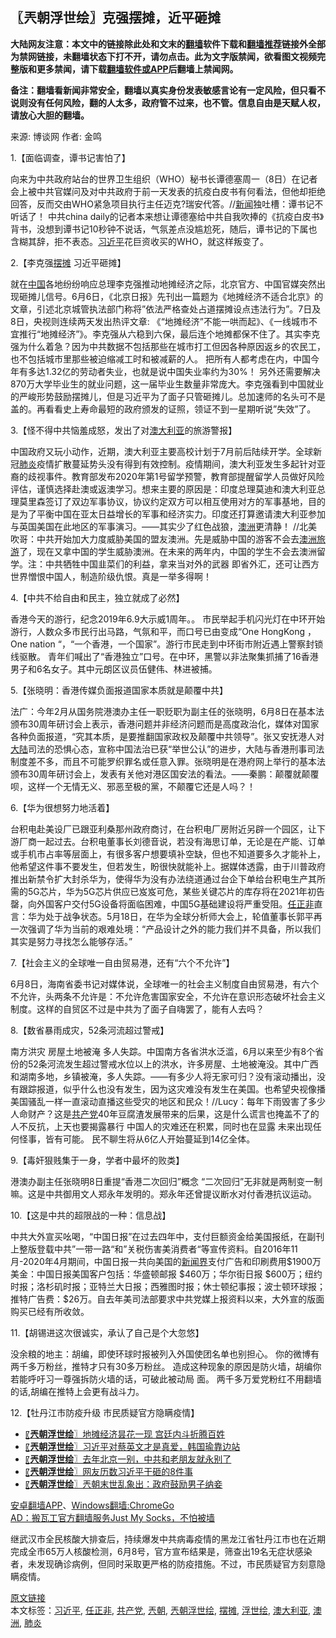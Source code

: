  <h2>〖兲朝浮世绘〗克强摆摊，近平砸摊</h2> <p class="notice"><b>大陆网友注意：本文中的链接除此处和文末的<a href="https://github.com/bannedbook/fanqiang" >翻墙</a>软件下载和<a href="https://github.com/killgcd/justmysocks/blob/master/README.md">翻墙推荐</a>链接外全部为禁网链接，未翻墙状态下打不开，请勿点击。此为文字版禁闻，欲看图文视频完整版和更多禁闻，请下载<a href="https://github.com/bannedbook/fanqiang">翻墙软件或APP</a>后翻墙上禁闻网。</p><p>备注：翻墙看新闻非常安全，翻墙以真实身份发表敏感言论有一定风险，但只看不说则没有任何风险，翻的人太多，政府管不过来，也不管。信息自由是天赋人权，请放心大胆的翻墙。</b></p>  <div class="entry"> <p>来源:&nbsp;博谈网                            作者:&nbsp;金鸣                           </p> <p>1.【面临调查，谭书记害怕了】</p> <p></p> <p>向来为中共政府站台的世界卫生组织（WHO）秘书长谭德塞周一（8日）在记者会上被中共官媒问及对中共政府于前一天发表的抗疫白皮书有何看法，但他却拒绝回答，反而交由WHO紧急项目执行主任迈克?瑞安代答。//<span class='wp_keywordlink_affiliate'><a href="https://www.bannedbook.org/" title="新闻">新闻</a></span>独吐槽：谭书记不听话了！ 中共china daily的记者本来想让谭德塞给中共自我吹捧的《抗疫白皮书》背书，没想到谭书记10秒钟不说话，气氛差点没尴尬死，随后，谭书记的下属也含糊其辞，拒不表态。<a href="https://www.bannedbook.org/bnews/tag/%e4%b9%a0%e8%bf%91%e5%b9%b3/" class="st_tag internal_tag" rel="tag" title="标签 习近平 下的日志">习近平</a>花巨资收买的WHO，就这样叛变了。</p> <p>2.【李克强<a href="https://www.bannedbook.org/bnews/tag/%E6%91%86%E6%91%8A/" class="st_tag internal_tag" rel="tag" title="标签 摆摊 下的日志">摆摊</a> 习近平砸摊】</p> <p></p> <p>就在<span class='wp_keywordlink_affiliate'><a href="https://www.bannedbook.org/" title="中国" target="_blank">中国</a></span>各地纷纷响应总理李克强推动地摊经济之际，北京官方、中国官媒突然出现砸摊儿信号。6月6日，《北京日报》先刊出一篇题为《地摊经济不适合北京》的文章，引述北京城管执法部门称将&#8221;依法严格查处占道摆摊设点违法行为&#8221;。7日及8日，央视则连续两天发出热评文章: 《“地摊经济”不能一哄而起》、《一线城市不宜推行“地摊经济”》。李克强从六稳到六保，最后连个地摊都保不住了。其实李克强为什么着急？因为中共数据不包括那些在城市打工但因各种原因返乡的农民工，也不包括城市里那些被迫缩减工时和被减薪的人。 把所有人都考虑在内，中国今年有多达1.32亿的劳动者失业，也就是说中国失业率约为30%！ 另外还需要解决870万大学毕业生的就业问题，这一届毕业生数量非常庞大。李克强看到中国就业的严峻形势鼓励摆摊儿，但是习近平为了面子只管砸摊儿。总加速师的名头可不是盖的。再看看史上寿命最短的政府颁发的证照，领证不到一星期听说&#8221;失效&#8221;了。</p> <p>3.【怪不得中共恼羞成怒，发出了对<a href="https://www.bannedbook.org/bnews/tag/%e6%be%b3%e5%a4%a7%e5%88%a9%e4%ba%9a/" class="st_tag internal_tag" rel="tag" title="标签 澳大利亚 下的日志">澳大利亚</a>的旅游警报】</p> <p></p>  <p>中国政府又玩小动作，近期，澳大利亚主要高校计划于7月前后陆续开学。全球新冠<a href="https://www.bannedbook.org/bnews/tag/%e8%82%ba%e7%82%8e/" class="st_tag internal_tag" rel="tag" title="标签 肺炎 下的日志">肺炎</a>疫情扩散蔓延势头没有得到有效控制。疫情期间，澳大利亚发生多起针对亚裔的歧视事件。教育部发布2020年第1号留学预警，教育部提醒留学人员做好风险评估，谨慎选择赴澳或返澳学习。想来主要的原因是：印度总理莫迪和澳大利亚总理莫里森签订了双边军事协议，协议约定双方可以相互使用对方的军事基地，目的是为了平衡中国在亚太日益增长的军事和经济实力。印度还打算邀请澳大利亚参加与英国美国在此地区的军事演习。——其实少了红色战狼，<a href="https://www.bannedbook.org/bnews/tag/%e6%be%b3%e6%b4%b2/" class="st_tag internal_tag" rel="tag" title="标签 澳洲 下的日志">澳洲</a>更清静！ //北美吹哥：中共开始加大力度威胁美国的盟友澳洲。先是威胁中国的游客不会去<span class='wp_keywordlink'><a href="https://www.huaglad.com/autour/" title="澳洲旅游" target="_blank">澳洲旅游</a></span>了，现在又拿中国的学生威胁澳洲。在未来的两年内，中国的学生不会去澳洲留学。注：中共牺牲中国韭菜们的利益，拿来当对外的武器 即省外汇，还可让西方世界憎恨中国人，制造阶级仇恨。真是一举多得啊！</p> <p>4.【中共不给自由和民主，独立就成了必然】</p> <p></p> <p>香港今天的游行，纪念2019年6.9大示威1周年。。 市民举起手机闪光灯在中环开始游行，人数众多市民行出马路，气氛和平，而口号已由变成“One HongKong ，One nation “，“一个香港，一个国家”。游行市民走到中环街市附近遇上警察封锁线驱散。 青年们喊出了“香港独立”口号。在中环，黑警以非法聚集抓捕了16香港男子和6名女子。其中元朗区议员伍健伟、林进被捕。</p> <p>5.【张晓明：香港传媒负面报道国家本质就是颠覆中共】</p> <p></p> <p>法广：今年2月从国务院港澳办主任一职贬职为副主任的张晓明，6月8日在基本法颁布30周年研讨会上表示，香港问题并非经济问题而是高度政治化，媒体对国家各种负面报道，“究其本质，是要推翻国家政权及颠覆中共领导”。张又安抚港人对<span class='wp_keywordlink_affiliate'><a href="https://www.bannedbook.org/" title="大陆" target="_blank">大陆</a></span>司法的恐惧心态，宣称中国法治已获“举世公认”的进步，大陆与香港刑事司法制度差不多，而且不可能罗织罪名或任意入罪。张晓明是在港府网上举行的基本法颁布30周年研讨会上，发表有关他对港区国安法的看法。——秦鹏：颠覆就颠覆呗，这样一个无情无义、邪恶至极的黨，不颠覆它还是人吗？！</p> <p>6.【华为很想努力地活着】</p> <p></p>  <p>台积电赴美设厂已跟亚利桑那州政府商讨，在台积电厂房附近另辟一个园区，让下游厂商一起过去。台积电董事长刘德音说，若没有海思订单，无论是在产能、订单或手机市占率等层面上，有很多客户想要填补空缺，但也不知道要多久才能补上，他希望这件事不要发生，但若发生，盼很快就能补上。据媒体透露，由于川普政府推出新禁令扩大封杀华为，使得华为没有办法绕道通过台企下单给台积电生产其所需的5G芯片，华为5G芯片供应已岌岌可危，某些关键芯片的库存将在2021年初告罄，向外国客户交付5G设备将面临困难，中国5G基础建设将严重受阻。<a href="https://www.bannedbook.org/bnews/tag/%E4%BB%BB%E6%AD%A3%E9%9D%9E/" class="st_tag internal_tag" rel="tag" title="标签 任正非 下的日志">任正非</a>直言：华为处于战争状态。5月18日，在华为全球分析师大会上，轮值董事长郭平再一次强调了华为当前的艰难处境：“产品设计之外的能力我们并不具备，所以我们其实是努力寻找怎么能够存活。”</p> <p>7.【社会主义的全球唯一自由贸易港，还有“六个不允许”】</p> <p></p> <p>6月8日，海南省委书记对媒体说，全球唯一的社会主义制度自由贸易港，有六个不允许，头两条不允许是：不允许危害国家安全，不允许在意识形态破坏社会主义制度。这样的自贸区不过是中共为了面子自嗨罢了，能有人去吗？</p> <p>8.【数省暴雨成灾，52条河流超过警戒】</p> <p></p> <p>南方洪灾 房屋土地被淹 多人失踪。中国南方各省洪水泛滥，6月以来至少有8个省份的52条河流发生超过警戒水位以上的洪水，许多房屋、土地被淹没。其中广西和湖南多地，乡镇被淹，多人失踪。——有多少人将无家可归？没有滚动播出，没有跟踪报道，似乎什么也没有发生，因为这灾难没有发生在美国。也希望央视像播美国骚乱一样一直滚动直播这些受灾的地区和民众！//Lucy：每年下雨毁害了多少人命财产？这是<a href="https://www.bannedbook.org/bnews/tag/%e5%85%b1%e4%ba%a7%e5%85%9a/" class="st_tag internal_tag" rel="tag" title="标签 共产党 下的日志">共产党</a>40年豆腐渣发展带来的后果，这是什么谎言也掩盖不了的 人不反抗，上天也要揭露暴行 中国人的灾难还在积累，同时也在显露 未来出现任何怪事，皆有可能。 民不聊生将从6亿人开始蔓延到14亿全体。</p> <p>9.【毒奸狠贱集于一身，学者中最坏的败类】</p> <p></p>  <p>港澳办副主任张晓明8日重提“香港二次回归”概念 “二次回归”无非就是两制变一制嘛。这是中共御用文人郑永年发明的。郑永年还曾提议断水对付香港抗议运动。 </p> <p>10.【这是中共的超限战的一种：信息战】</p> <p></p> <p>中共大外宣买吆喝，“中国日报”在过去四年中，支付巨额资金给美国报纸，在副刊上整版登载中共”一带一路“和”关税伤害美消费者“等宣传资料。自2016年11月-2020年4月期间，中国日报一共向美国的<span class='wp_keywordlink'><a href="https://www.bannedbook.org/forum2/topic805.html" title="新闻与官场的内幕故事：新闻界" target="_blank">新闻界</a></span>支付广告和印刷费用$1900万美金：中国日报美国客户包括：华盛顿邮报 $460万；华尔街日报 $600万；纽约时报；洛杉矶时报；亚特兰大日报；西雅图时报；休士顿纪事报；波士顿环球报；推特广告费：$26万。自去年美司法部要求中共党媒上报资料以来，大外宣的版面购买已经有所收敛。</p> <p>11.【胡锡进这次很诚实，承认了自己是个大忽悠】</p> <p></p> <p>没余粮的地主：胡编，即使环球时报被列入外国使团名单也别担心。 你的微博有两千多万粉丝，推特才只有30多万粉丝。 造成这种现象的原因是防火墙，胡编你若能呼吁习一尊强拆防火墙的话，可破此被动局 面。 两千多万爱党粉红不用翻墙的话,胡编在推特上会更有战斗力。</p> <p>12.【牡丹江市防疫升级 市民质疑官方隐瞒疫情】</p> <p></p>  <ul class='op-related-articles' title='相关阅读'> <li><a href='https://www.bannedbook.org/bnews/ssgc/20200609/1341860.html' target='_blank'>〖<b>兲朝浮世绘</b>〗地摊经济昙花一现 宫廷内斗折腾百姓</a></li> <li><a href='https://www.bannedbook.org/bnews/ssgc/20200608/1341377.html' target='_blank'>〖<b>兲朝浮世绘</b>〗习近平对蔡英文才是真爱，韩国瑜靠边站</a></li> <li><a href='https://www.bannedbook.org/bnews/ssgc/20200606/1340389.html' target='_blank'>〖<b>兲朝浮世绘</b>〗去年北京一别，中共和老朋友就永别了</a></li> <li><a href='https://www.bannedbook.org/bnews/ssgc/20200605/1339820.html' target='_blank'>〖<b>兲朝浮世绘</b>〗网友历数习近平干砸的8件事</a></li> <li><a href='https://www.bannedbook.org/bnews/ssgc/20200604/1339199.html' target='_blank'>〖<b>兲朝浮世绘</b>〗兲朝末世乱象出：政府鼓励男子纳妾</a></li> </ul> <div class="texttj"> <a href="https://github.com/bannedbook/fanqiang/wiki/%E7%A6%81%E9%97%BB%E7%BD%91%E5%AE%89%E5%8D%93%E7%BF%BB%E5%A2%99%E6%96%B0%E9%97%BBAPP" target="_blank">安卓翻墙APP</a>、<a href="https://github.com/bannedbook/fanqiang/wiki/Chrome%E4%B8%80%E9%94%AE%E7%BF%BB%E5%A2%99%E5%8C%85" target="_blank">Windows翻墙:ChromeGo</a><br/> <a href="https://github.com/killgcd/justmysocks/blob/master/README.md" target="_blank">AD：搬瓦工官方翻墙服务Just My Socks，不怕被墙</a> </div><p>继武汉市全民核酸大排查后，持续爆发中共病毒疫情的黑龙江省牡丹江市也在近期完成全市65万人核酸检测，6月8号，官方宣布结果是，筛查出19名无症状感染者，未发现确诊病例，但同时采取更严格的防疫措施。不过，市民质疑官方刻意隐瞒疫情。</p><a name='sharetosocial'></a>         <div><a href='https://www.bannedbook.org/bnews/ssgc/20200610/1342407.html'>原文链接</a></div>  </div><!--END ENTRY--> <div class="postfooter"> <div>本文标签：<a href="https://www.bannedbook.org/bnews/tag/%e4%b9%a0%e8%bf%91%e5%b9%b3/" rel="tag">习近平</a>, <a href="https://www.bannedbook.org/bnews/tag/%E4%BB%BB%E6%AD%A3%E9%9D%9E/" rel="tag">任正非</a>, <a href="https://www.bannedbook.org/bnews/tag/%e5%85%b1%e4%ba%a7%e5%85%9a/" rel="tag">共产党</a>, <a href="https://www.bannedbook.org/bnews/tag/%e5%85%b2%e6%9c%9d/" rel="tag">兲朝</a>, <a href="https://www.bannedbook.org/bnews/tag/%e5%85%b2%e6%9c%9d%e6%b5%ae%e4%b8%96%e7%bb%98/" rel="tag">兲朝浮世绘</a>, <a href="https://www.bannedbook.org/bnews/tag/%E6%91%86%E6%91%8A/" rel="tag">摆摊</a>, <a href="https://www.bannedbook.org/bnews/tag/%E6%B5%AE%E4%B8%96%E7%BB%98/" rel="tag">浮世绘</a>, <a href="https://www.bannedbook.org/bnews/tag/%e6%be%b3%e5%a4%a7%e5%88%a9%e4%ba%9a/" rel="tag">澳大利亚</a>, <a href="https://www.bannedbook.org/bnews/tag/%e6%be%b3%e6%b4%b2/" rel="tag">澳洲</a>, <a href="https://www.bannedbook.org/bnews/tag/%e8%82%ba%e7%82%8e/" rel="tag">肺炎</a></div>  </div><!--END POSTFOOTER--> 